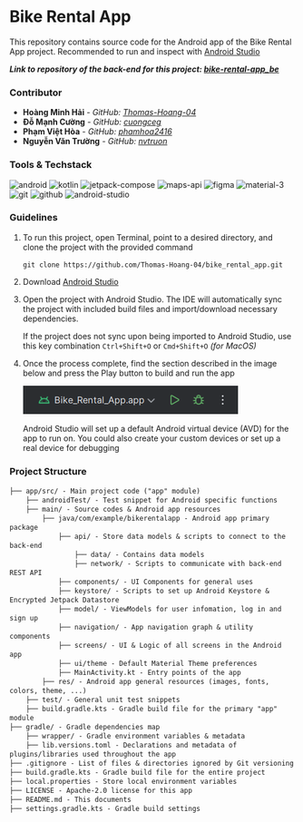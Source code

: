 # Bike Rental App

This repository contains source code for the Android app of the Bike Rental App
project. Recommended to run and inspect with
[Android Studio](https://developer.android.com/studio)

_**Link to repository of the back-end for this project: [bike-rental-app_be](https://github.com/Thomas-Hoang-04/bike-rental-app_be)**_

### Contributor

- **Hoàng Minh Hải** - _GitHub:
  [Thomas-Hoang-04](https://github.com/Thomas-Hoang-04)_
- **Đỗ Mạnh Cường** - _GitHub: [cuongceg](https://github.com/cuongceg)_
- **Phạm Việt Hòa** - _GitHub: [phamhoa2416](https://github.com/phamhoa2416)_
- **Nguyễn Văn Trường** - _GitHub: [nvtruon](https://github.com/nvtruon)_

### Tools & Techstack

<p>
  <img alt="android" src="https://img.shields.io/badge/-Android-green?style=for-the-badge&logo=android&logoColor=white"/>
  <img alt="kotlin" src="https://img.shields.io/badge/-Kotlin-purple?style=for-the-badge&logo=kotlin&logoColor=white"/>
  <img alt="jetpack-compose" src="https://img.shields.io/badge/-Jetpack%20Compose-blue?style=for-the-badge&logo=jetpack-compose&logoColor=white"/>
  <img alt="maps-api" src="https://img.shields.io/badge/-Google%20Map%20API-blue?style=for-the-badge&logo=google-maps&logoColor=white"/>
  <img alt="figma" src="https://img.shields.io/badge/-Figma-orange?style=for-the-badge&logo=figma&logoColor=white"/>
  <img alt="material-3" src="https://img.shields.io/badge/-Material%203-blue?style=for-the-badge&logo=material-design&logoColor=white"/>
  <img alt="git" src="https://img.shields.io/badge/-Git-gray?style=for-the-badge&logo=git"/>
  <img alt="github" src="https://img.shields.io/badge/-GitHub-black?style=for-the-badge&logo=github&logoColor=white"/>
  <img alt="android-studio" src="https://img.shields.io/badge/-Android%20Studio-green?style=for-the-badge&logo=android-studio&logoColor=white"/>
</p>

### Guidelines

1. To run this project, open Terminal, point to a desired directory, and clone
   the project with the provided command

   ```
   git clone https://github.com/Thomas-Hoang-04/bike_rental_app.git
   ```

2. Download [Android Studio](https://developer.android.com/studio)

3. Open the project with Android Studio. The IDE will automatically sync the
   project with included build files and import/download necessary dependencies.

   If the project does not sync upon being imported to Android Studio, use this key
   combination `Ctrl+Shift+O` or `Cmd+Shift+O` _(for MacOS)_

4. Once the process complete, find the section described in the image below and
   press the Play button to build and run the app

   ![Run the app here](app/src/main/Run.png)

   Android Studio will set up a default Android virtual device (AVD) for the app
   to run on. You could also create your custom devices or set up a real device
   for debugging

### Project Structure

```
├── app/src/ - Main project code ("app" module)
    ├── androidTest/ - Test snippet for Android specific functions
    ├── main/ - Source codes & Android app resources
        ├── java/com/example/bikerentalapp - Android app primary package
            ├── api/ - Store data models & scripts to connect to the back-end
                ├── data/ - Contains data models
                ├── network/ - Scripts to communicate with back-end REST API
            ├── components/ - UI Components for general uses
            ├── keystore/ - Scripts to set up Android Keystore & Encrypted Jetpack Datastore
            ├── model/ - ViewModels for user infomation, log in and sign up
            ├── navigation/ - App navigation graph & utility components
            ├── screens/ - UI & Logic of all screens in the Android app
            ├── ui/theme - Default Material Theme preferences
            ├── MainActivity.kt - Entry points of the app
        ├── res/ - Android app general resources (images, fonts, colors, theme, ...)
    ├── test/ - General unit test snippets
    ├── build.gradle.kts - Gradle build file for the primary "app" module
├── gradle/ - Gradle dependencies map
    ├── wrapper/ - Gradle environment variables & metadata
    ├── lib.versions.toml - Declarations and metadata of plugins/libraries used throughout the app
├── .gitignore - List of files & directories ignored by Git versioning
├── build.gradle.kts - Gradle build file for the entire project
├── local.properties - Store local environment variables
├── LICENSE - Apache-2.0 license for this app
├── README.md - This documents
├── settings.gradle.kts - Gradle build settings
```
